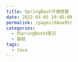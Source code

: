 ```yaml
---
title: SpringBoot环境搭建
date: 2022-03-05 19:45:00
permalink: /pages/d4ea95/
categories:
  - 《SpringBoot》笔记
  - 基础
tags:
  - Java
---
```

